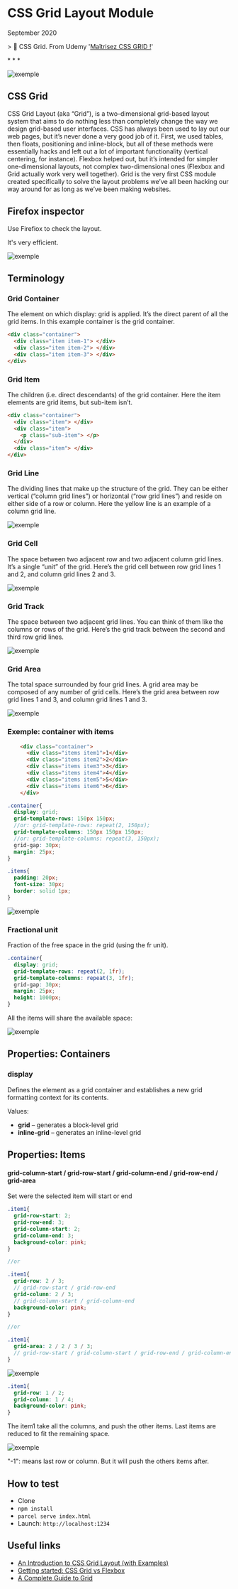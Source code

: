 # CSS Grid Layout Module

September 2020

\> 🔨 CSS Grid. From Udemy '[Maîtrisez CSS GRID !](https://www.udemy.com/course/maitrisez-css-grid/)'

\* * *

![exemple](_readme-img/logo.jpg)



## CSS Grid

CSS Grid Layout (aka “Grid”), is a two-dimensional grid-based layout system that aims to do nothing less than completely change the way we design grid-based user interfaces. CSS has always been used to lay out our web pages, but it’s never done a very good job of it. First, we used tables, then floats, positioning and inline-block, but all of these methods were essentially hacks and left out a lot of important functionality (vertical centering, for instance). Flexbox helped out, but it’s intended for simpler one-dimensional layouts, not complex two-dimensional ones (Flexbox and Grid actually work very well together). Grid is the very first CSS module created specifically to solve the layout problems we’ve all been hacking our way around for as long as we’ve been making websites.

## Firefox inspector

Use Firefiox to check the layout. 

It's very efficient.

![exemple](_readme-img/firefox-00.PNG)

## Terminology

### Grid Container

The element on which display: grid is applied. It’s the direct parent of all the grid items. In this example container is the grid container.

````html
<div class="container">
  <div class="item item-1"> </div>
  <div class="item item-2"> </div>
  <div class="item item-3"> </div>
</div>
````

### Grid Item

The children (i.e. direct descendants) of the grid container. Here the item elements are grid items, but sub-item isn’t.

````html
<div class="container">
  <div class="item"> </div>
  <div class="item">
    <p class="sub-item"> </p>
  </div>
  <div class="item"> </div>
</div>
````

### Grid Line

The dividing lines that make up the structure of the grid. They can be either vertical (“column grid lines”) or horizontal (“row grid lines”) and reside on either side of a row or column. Here the yellow line is an example of a column grid line.

![exemple](_readme-img/terms-grid-line.svg)



### Grid Cell

The space between two adjacent row and two adjacent column grid lines. It’s a single “unit” of the grid. Here’s the grid cell between row grid lines 1 and 2, and column grid lines 2 and 3.

![exemple](_readme-img/terms-grid-cell.svg)

### Grid Track

The space between two adjacent grid lines. You can think of them like the columns or rows of the grid. Here’s the grid track between the second and third row grid lines.

![exemple](_readme-img/terms-grid-track.svg)



### Grid Area

The total space surrounded by four grid lines. A grid area may be composed of any number of grid cells. Here’s the grid area between row grid lines 1 and 3, and column grid lines 1 and 3.

![exemple](_readme-img/terms-grid-area.svg)

### Exemple: container with items

````html
    <div class="container">
      <div class="items item1">1</div>
      <div class="items item2">2</div>
      <div class="items item3">3</div>
      <div class="items item4">4</div>
      <div class="items item5">5</div>
      <div class="items item6">6</div>
    </div>
````



````scss
.container{
  display: grid;
  grid-template-rows: 150px 150px;
  //or: grid-template-rows: repeat(2, 150px);
  grid-template-columns: 150px 150px 150px;
  //or: grid-template-columns: repeat(3, 150px);
  grid-gap: 30px;
  margin: 25px;
}

.items{
  padding: 20px;
  font-size: 30px;
  border: solid 1px;
}
````



 ![exemple](_readme-img/simple-grid.PNG)

### Fractional unit

Fraction of the free space in the grid (using the fr unit).

````scss
.container{
  display: grid;
  grid-template-rows: repeat(2, 1fr);
  grid-template-columns: repeat(3, 1fr);
  grid-gap: 30px;
  margin: 25px;
  height: 1000px;
}
````

All the items will share the available space:

![exemple](_readme-img/fractional-unit.PNG)

## Properties: Containers

### display

Defines the element as a grid container and establishes a new grid formatting context for its contents.

Values:

- **grid** – generates a block-level grid
- **inline-grid** – generates an inline-level grid



## Properties: Items

#### grid-column-start / grid-row-start / grid-column-end / grid-row-end /  grid-area

Set were the selected item will start or end

````scss
.item1{
  grid-row-start: 2;
  grid-row-end: 3;
  grid-column-start: 2;
  grid-column-end: 3;
  background-color: pink;
}

//or

.item1{
  grid-row: 2 / 3;
  // grid-row-start / grid-row-end
  grid-column: 2 / 3;
  // grid-column-start / grid-column-end
  background-color: pink;
}

//or

.item1{
  grid-area: 2 / 2 / 3 / 3;
  // grid-row-start / grid-column-start / grid-row-end / grid-column-end
}
````

![exemple](_readme-img/grid-start.PNG)

````scss
.item1{
  grid-row: 1 / 2;
  grid-column: 1 / 4;
  background-color: pink;
}
````

The item1 take all the columns, and push the other items. Last items are reduced to fit the remaining space.

![exemple](_readme-img/grid-start-01.PNG)

"-1": means last row or column. But it will push the others items after.

## How to test

- Clone
- `npm install`
- `parcel serve index.html`
- Launch: `http://localhost:1234`


## Useful links

- [An Introduction to CSS Grid Layout (with Examples)](https://www.freecodecamp.org/news/intro-to-css-grid-layout/)
- [Getting started: CSS Grid vs Flexbox](https://medium.com/@daniaherrera/getting-started-css-grid-vs-flexbox-b3012fce6476)
- [A Complete Guide to Grid](https://css-tricks.com/snippets/css/complete-guide-grid/)